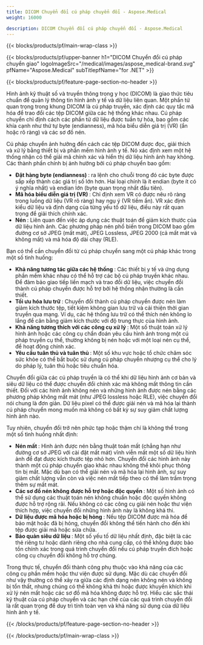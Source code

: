 ```yaml
---
title: DICOM Chuyển đổi cú pháp chuyển đổi - Aspose.Medical
weight: 16000

description: DICOM Chuyển đổi cú pháp chuyển đổi - Aspose.Medical
---
```


{{< blocks/products/pf/main-wrap-class >}}

{{< blocks/products/pf/upper-banner h1="DICOM Chuyển đổi cú pháp chuyển giao" logoImageSrc="/medical/images/aspose_medical-brand.svg" pfName="Aspose.Medical" subTitlepfName="for .NET" >}}

{{< blocks/products/pf/feature-page-section-no-header >}}

<p>Hình ảnh kỹ thuật số và truyền thông trong y học (DICOM) là giao thức tiêu chuẩn để quản lý thông tin hình ảnh y tế và dữ liệu liên quan. Một phần tử quan trọng trong khung DICOM là cú pháp truyền, xác định các quy tắc mã hóa để trao đổi các tệp DICOM giữa các hệ thống khác nhau. Cú pháp chuyển chỉ định cách các phần tử dữ liệu được tuần tự hóa, bao gồm các khía cạnh như thứ tự byte (endianness), mã hóa biểu diễn giá trị (VR) (ẩn hoặc rõ ràng) và các sơ đồ nén.</p>

<p>Cú pháp chuyển ảnh hưởng đến cách các tệp DICOM được đọc, giải thích và xử lý bằng thiết bị và phần mềm hình ảnh y tế. Nó xác định xem một hệ thống nhận có thể giải mã chính xác và hiển thị dữ liệu hình ảnh hay không. Các thành phần chính bị ảnh hưởng bởi cú pháp chuyển bao gồm:</p>

<ul>

<li><b> Đặt hàng byte (endianness) </b>: ra lệnh cho chuỗi trong đó các byte được sắp xếp thành các giá trị số lớn hơn. Hai loại chính là ít endian (byte ít có ý nghĩa nhất) và endian lớn (byte quan trọng nhất đầu tiên).</li>

<li><b> Mã hóa biểu diễn giá trị (VR) </b>: Chỉ định xem VR có được nêu rõ ràng trong luồng dữ liệu (VR rõ ràng) hay ngụ ý (VR tiềm ẩn). VR xác định kiểu dữ liệu và định dạng của từng yếu tố dữ liệu, điều này rất quan trọng để giải thích chính xác.</li>

<li><b> Nén </b>: Liên quan đến việc áp dụng các thuật toán để giảm kích thước của dữ liệu hình ảnh. Các phương pháp nén phổ biến trong DICOM bao gồm đường cơ sở JPEG (mất mát), JPEG Lossless, JPEG 2000 (cả mất mát và không mất) và mã hóa độ dài chạy (RLE).</li>

</ul>

<p>Bạn có thể cần chuyển đổi từ cú pháp chuyển sang một cú pháp khác trong một số tình huống:</p>

<ul>

<li><b> Khả năng tương tác giữa các hệ thống </b>: Các thiết bị y tế và ứng dụng phần mềm khác nhau có thể hỗ trợ các bộ cú pháp truyền khác nhau. Để đảm bảo giao tiếp liền mạch và trao đổi dữ liệu, việc chuyển đổi thành cú pháp chuyển được hỗ trợ bởi hệ thống nhận thường là cần thiết.</li>

<li><b> Tối ưu hóa lưu trữ </b>: Chuyển đổi thành cú pháp chuyển được nén làm giảm kích thước tệp, tiết kiệm không gian lưu trữ và cải thiện thời gian truyền qua mạng. Ví dụ, các hệ thống lưu trữ có thể thích nén không lo lắng để cân bằng giảm kích thước với độ trung thực của hình ảnh.</li>

<li><b> Khả năng tương thích với các công cụ xử lý </b>: Một số thuật toán xử lý hình ảnh hoặc các công cụ chẩn đoán yêu cầu hình ảnh trong một cú pháp truyền cụ thể, thường không bị nén hoặc với một loại nén cụ thể, để hoạt động chính xác.</li>

<li><b> Yêu cầu tuân thủ và tuân thủ </b>: Một số khu vực hoặc tổ chức chăm sóc sức khỏe có thể bắt buộc sử dụng cú pháp chuyển nhượng cụ thể cho lý do pháp lý, tuân thủ hoặc tiêu chuẩn hóa.</li>

</ul>

<p>Chuyển đổi giữa các cú pháp truyền là có thể khi dữ liệu hình ảnh cơ bản và siêu dữ liệu có thể được chuyển đổi chính xác mà không mất thông tin cần thiết. Đối với các hình ảnh không nén và những hình ảnh được nén bằng các phương pháp không mất mát (như JPEG lossless hoặc RLE), việc chuyển đổi nói chung là đơn giản. Dữ liệu pixel có thể được giải nén và mã hóa lại thành cú pháp chuyển mong muốn mà không có bất kỳ sự suy giảm chất lượng hình ảnh nào.</p>

<p>Tuy nhiên, chuyển đổi trở nên phức tạp hoặc thậm chí là không thể trong một số tình huống nhất định:</p>

<ul>
<li><b> Nén mất </b>: Hình ảnh được nén bằng thuật toán mất (chẳng hạn như đường cơ sở JPEG với cài đặt mất mát) vĩnh viễn mất một số dữ liệu hình ảnh để đạt được kích thước tệp nhỏ hơn. Chuyển đổi các hình ảnh này thành một cú pháp chuyển giao khác nhau không thể khôi phục thông tin bị mất. Mặc dù bạn có thể giải nén và mã hóa lại hình ảnh, sự suy giảm chất lượng vẫn còn và việc nén mất tiếp theo có thể làm trầm trọng thêm sự mất mát.</li>

<li><b> Các sơ đồ nén không được hỗ trợ hoặc độc quyền </b>: Một số hình ảnh có thể sử dụng các thuật toán nén không chuẩn hoặc độc quyền không được hỗ trợ rộng rãi. Nếu không có các công cụ giải nén hoặc thư viện thích hợp, việc chuyển đổi những hình ảnh này là không khả thi.</li>

<li><b> Dữ liệu được mã hóa hoặc bị hỏng </b>: Nếu tệp DICOM được mã hóa để bảo mật hoặc đã bị hỏng, chuyển đổi không thể tiến hành cho đến khi tệp được giải mã hoặc sửa chữa.</li>

<li><b> Bảo quản siêu dữ liệu </b>: Một số yếu tố dữ liệu nhất định, đặc biệt là các thẻ riêng tư hoặc dành riêng cho nhà cung cấp, có thể không được bảo tồn chính xác trong quá trình chuyển đổi nếu cú ​​pháp truyền đích hoặc công cụ chuyển đổi không hỗ trợ chúng.</li>

</ul>

<p>Trong thực tế, chuyển đổi thành công phụ thuộc vào khả năng của các công cụ phần mềm hoặc thư viện được sử dụng. Mặc dù các chuyển đổi như vậy thường có thể xảy ra giữa các định dạng nén không nén và không bị tổn thất, nhưng chúng có thể không khả thi hoặc được khuyến khích khi xử lý nén mất hoặc các sơ đồ mã hóa không được hỗ trợ. Hiểu các sắc thái kỹ thuật của cú pháp chuyển và các hạn chế của các quá trình chuyển đổi là rất quan trọng để duy trì tính toàn vẹn và khả năng sử dụng của dữ liệu hình ảnh y tế.</p>

{{< /blocks/products/pf/feature-page-section-no-header >}}

{{< /blocks/products/pf/main-wrap-class >}}